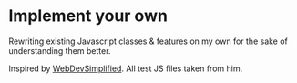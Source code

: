# Implement your own

Rewriting existing Javascript classes & features on my own for the sake of understanding them better.

Inspired by [WebDevSimplified](https://github.com/WebDevSimplified). All test JS files taken from him.
